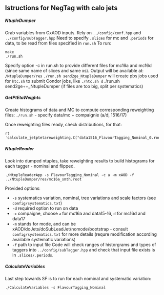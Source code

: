 ## Istructions for NegTag with calo jets


##### NtupleDumper
Grab variables from CxAOD inputs.
Rely on ```../config/conf.hpp``` and ```../config/subTagger.hpp```
Need to specify ```.slices``` for mc and ```.periods``` for data, to be read from files specified in ```run.sh```
To run:
```
make
./run.sh
```
Specify option -c in run.sh to provide different files for mc16a and mc16d (since same name of slices and same xs).
Output will be available at: ```/NtupleDumper/res```
```./run.sh send2ge_NtupleDumper``` will create pbs jobs used for ```htc.sh``` to submit Condor jobs, like ```./htc.sh d```
./run.sh send2ge++_NtupleDumper (if files are too big, split per systematics)

##### GetPtEtaWeights
Create histograms of data and MC to compute corresponding reweighting files:
```./run.sh``` - specify data/mc + compaignie (a/d, 1516/17)

Once reweighting files ready, check distributions, for that:
```
rt 'calculate_jetptetareweighting.C("data1516_FlavourTagging_Nominal_0.root","mc_a_FlavourTagging_Nominal_0.root")'
```



##### NtupleReader
Look into dumped ntuples, take reweighting results to build histograms for each tagger - nominal and flipped.

```
./NtupleReaderApp -s FlavourTagging_Nominal -c a -m xAOD -f ../NtupleDumper/res/mc16a_smth.root
```
Provided options:
 - ```-s``` systematics variation, nominal, tree variations and scale factors (see ```config/systematics.txt```)
 - ```-d``` required option to run on data
 - ```-c``` compaigne, choose ```a``` for mc16a and data15-16, ```d``` for mc16d and data17
 - ```-m``` stands for mode, and can be xAOD/doJets/doSubLeadJet/nomode/bootstrap - consult ```config/systematics.txt``` for more details (requre modification according available systematic variations)
 - ```-f``` path to input file
Code will check ranges of historgrams and types of taggers into ```../config/subTagger.hpp``` and check that input file exists is in ```.slices/.periods```.


##### CalculateVariables
Last step towards SF is to run for each nominal and systematic variation:
```
./CalculateVariables -s FlavourTagging_Nominal
```